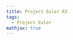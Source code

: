 ```yaml
---
title: Project Euler 63
tags:
  - Project Euler
mathjax: true
---
```

<escape><!-- more --></escape>

